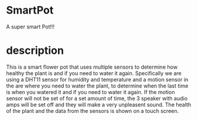 # SmartPot
A super smart Pot!!!
# description
This is a smart flower pot that uses multiple sensors to determine how healthy the plant is and if you need to water it again. Specifically we are using a DHT11 sensor for humidity and temperature and a motion sensor in the are where you need to water the plant, to determine when the last time is when you watered it and if you need to water it again. If the motion sensor will not be set of for a set amount of time, the 3 speaker with audio amps will be set off and they will make a very unpleasent sound. The health of the plant and the data from the sensors is shown on a touch screen.
